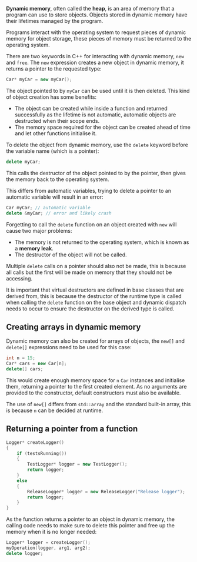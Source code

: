 **Dynamic memory**, often called the **heap**, is an area of memory that a program can use to store objects. Objects stored in dynamic memory have their lifetimes managed by the program.

Programs interact with the operating system to request pieces of dynamic memory for object storage, these pieces of memory must be returned to the operating system.

There are two keywords in C++ for interacting with dynamic memory, `new` and `free`. The `new` expression creates a new object in dynamic memory, it returns a pointer to the requested type:

```cpp
Car* myCar = new myCar();
```

The object pointed to by `myCar` can be used until it is then deleted. This kind of object creation has some benefits:
- The object can be created while inside a function and returned successfully as the lifetime is not automatic, automatic objects are destructed when their scope ends.
- The memory space required for the object can be created ahead of time and let other functions initialise it.

To delete the object from dynamic memory, use the `delete` keyword before the variable name (which is a pointer):

```cpp
delete myCar;
```

This calls the destructor of the object pointed to by the pointer, then gives the memory back to the operating system.

This differs from automatic variables, trying to delete a pointer to an automatic variable will result in an error:

```cpp
Car myCar; // automatic variable
delete &myCar; // error and likely crash
```

Forgetting to call the `delete` function on an object created with `new` will cause two major problems:

- The memory is not returned to the operating system, which is known as a **memory leak**.
- The destructor of the object will not be called.

Multiple `delete` calls on a pointer should also not be made, this is because all calls but the first will be made on memory that they should not be accessing.

It is important that virtual destructors are defined in base classes that are derived from, this is because the destructor of the runtime type is called when calling the `delete` function on the base object and dynamic dispatch needs to occur to ensure the destructor on the derived type is called.

## Creating arrays in dynamic memory
Dynamic memory can also be created for arrays of objects, the `new[]` and `delete[]` expressions need to be used for this case:

```cpp
int n = 15;
Car* cars = new Car[n];
delete[] cars;
```

This would create enough memory space for `n` `Car` instances and initialise them, returning a pointer to the first created element. As no arguments are provided to the constructor, default constructors must also be available.

The use of `new[]` differs from `std::array` and the standard built-in array, this is because `n` can be decided at runtime.

## Returning a pointer from a function
```cpp
Logger* createLogger()
{
	if (testsRunning())
	{
		TestLogger* logger = new TestLogger();
		return logger;
	}
	else
	{
		ReleaseLogger* logger = new ReleaseLogger("Release logger");
		return logger;
	}
}
```

As the function returns a pointer to an object in dynamic memory, the calling code needs to make sure to delete this pointer and free up the memory when it is no longer needed:

```cpp
Logger* logger = createLogger();
myOperation(logger, arg1, arg2);
delete logger;
```

